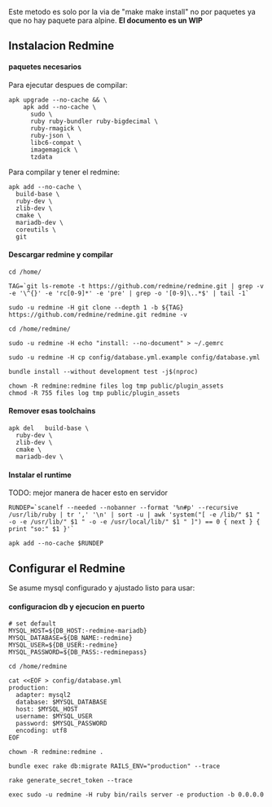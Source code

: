 Este metodo es solo por la via de "make make install" no por paquetes 
ya que no hay paquete para alpine.  **El documento es un WIP**

## Instalacion Redmine

#### paquetes necesarios

Para ejecutar despues de compilar:

```
apk upgrade --no-cache && \
    apk add --no-cache \
      sudo \
      ruby ruby-bundler ruby-bigdecimal \
      ruby-rmagick \
      ruby-json \
      libc6-compat \
      imagemagick \
      tzdata
```

Para compilar y tener el redmine:

```
apk add --no-cache \
  build-base \
  ruby-dev \
  zlib-dev \
  cmake \
  mariadb-dev \
  coreutils \
  git
```

#### Descargar redmine y compilar

```
cd /home/

TAG=`git ls-remote -t https://github.com/redmine/redmine.git | grep -v -e '\^{}' -e 'rc[0-9]*' -e 'pre' | grep -o '[0-9]\..*$' | tail -1`

sudo -u redmine -H git clone --depth 1 -b ${TAG} https://github.com/redmine/redmine.git redmine -v

cd /home/redmine/

sudo -u redmine -H echo "install: --no-document" > ~/.gemrc

sudo -u redmine -H cp config/database.yml.example config/database.yml

bundle install --without development test -j$(nproc)

chown -R redmine:redmine files log tmp public/plugin_assets
chmod -R 755 files log tmp public/plugin_assets
```

#### Remover esas toolchains

```
apk del   build-base \
  ruby-dev \
  zlib-dev \
  cmake \
  mariadb-dev \
```

#### Instalar el runtime

TODO: mejor manera de hacer esto en servidor


```
RUNDEP=`scanelf --needed --nobanner --format '%n#p' --recursive /usr/lib/ruby | tr ',' '\n' | sort -u | awk 'system("[ -e /lib/" $1 " -o -e /usr/lib/" $1 " -o -e /usr/local/lib/" $1 " ]") == 0 { next } { print "so:" $1 }'`

apk add --no-cache $RUNDEP
```

## Configurar el Redmine

Se asume mysql configurado y ajustado listo para usar:

#### configuracion db y ejecucion en puerto

```
# set default
MYSQL_HOST=${DB_HOST:-redmine-mariadb}
MYSQL_DATABASE=${DB_NAME:-redmine}
MYSQL_USER=${DB_USER:-redmine}
MYSQL_PASSWORD=${DB_PASS:-redminepass}

cd /home/redmine

cat <<EOF > config/database.yml
production:
  adapter: mysql2
  database: $MYSQL_DATABASE
  host: $MYSQL_HOST
  username: $MYSQL_USER
  password: $MYSQL_PASSWORD
  encoding: utf8
EOF

chown -R redmine:redmine .

bundle exec rake db:migrate RAILS_ENV="production" --trace

rake generate_secret_token --trace

exec sudo -u redmine -H ruby bin/rails server -e production -b 0.0.0.0

```
